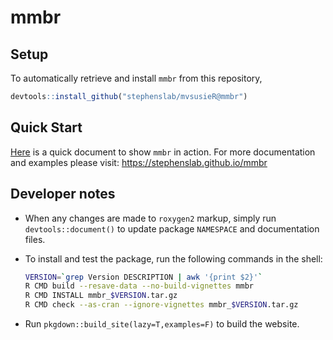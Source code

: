# mmbr

## Setup

To automatically retrieve and install `mmbr` from this repository,

```R
devtools::install_github("stephenslab/mvsusieR@mmbr")
```

## Quick Start

[Here](https://stephenslab.github.io/mmbr/articles/prediction.html) is
a quick document to show `mmbr` in action.  For more documentation and
examples please visit: https://stephenslab.github.io/mmbr

## Developer notes

+ When any changes are made to `roxygen2` markup, simply run 
`devtools::document()` to update package `NAMESPACE`
and documentation files.

+ To install and test the package, run the following commands
in the shell:

    ```bash
    VERSION=`grep Version DESCRIPTION | awk '{print $2}'`
    R CMD build --resave-data --no-build-vignettes mmbr
    R CMD INSTALL mmbr_$VERSION.tar.gz
    R CMD check --as-cran --ignore-vignettes mmbr_$VERSION.tar.gz
    ```

+ Run `pkgdown::build_site(lazy=T,examples=F)` to build the website.
